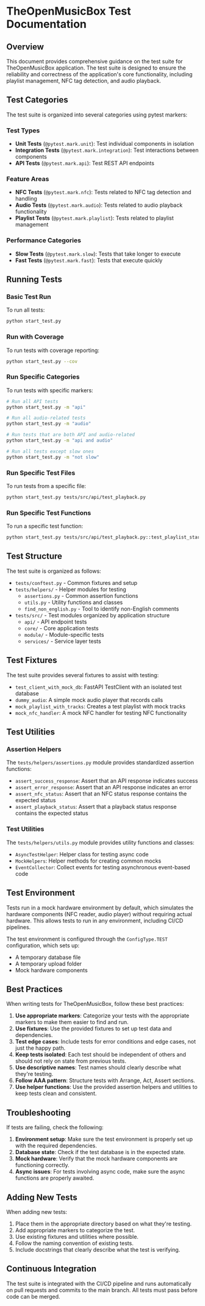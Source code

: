 # TheOpenMusicBox Test Documentation

## Overview

This document provides comprehensive guidance on the test suite for TheOpenMusicBox application. The test suite is designed to ensure the reliability and correctness of the application's core functionality, including playlist management, NFC tag detection, and audio playback.

## Test Categories

The test suite is organized into several categories using pytest markers:

### Test Types

- **Unit Tests** (`@pytest.mark.unit`): Test individual components in isolation
- **Integration Tests** (`@pytest.mark.integration`): Test interactions between components
- **API Tests** (`@pytest.mark.api`): Test REST API endpoints

### Feature Areas

- **NFC Tests** (`@pytest.mark.nfc`): Tests related to NFC tag detection and handling
- **Audio Tests** (`@pytest.mark.audio`): Tests related to audio playback functionality
- **Playlist Tests** (`@pytest.mark.playlist`): Tests related to playlist management

### Performance Categories

- **Slow Tests** (`@pytest.mark.slow`): Tests that take longer to execute
- **Fast Tests** (`@pytest.mark.fast`): Tests that execute quickly

## Running Tests

### Basic Test Run

To run all tests:

```bash
python start_test.py
```

### Run with Coverage

To run tests with coverage reporting:

```bash
python start_test.py --cov
```

### Run Specific Categories

To run tests with specific markers:

```bash
# Run all API tests
python start_test.py -m "api"

# Run all audio-related tests
python start_test.py -m "audio"

# Run tests that are both API and audio-related
python start_test.py -m "api and audio"

# Run all tests except slow ones
python start_test.py -m "not slow"
```

### Run Specific Test Files

To run tests from a specific file:

```bash
python start_test.py tests/src/api/test_playback.py
```

### Run Specific Test Functions

To run a specific test function:

```bash
python start_test.py tests/src/api/test_playback.py::test_playlist_start
```

## Test Structure

The test suite is organized as follows:

- `tests/conftest.py` - Common fixtures and setup
- `tests/helpers/` - Helper modules for testing
  - `assertions.py` - Common assertion functions
  - `utils.py` - Utility functions and classes
  - `find_non_english.py` - Tool to identify non-English comments
- `tests/src/` - Test modules organized by application structure
  - `api/` - API endpoint tests
  - `core/` - Core application tests
  - `module/` - Module-specific tests
  - `services/` - Service layer tests

## Test Fixtures

The test suite provides several fixtures to assist with testing:

- `test_client_with_mock_db`: FastAPI TestClient with an isolated test database
- `dummy_audio`: A simple mock audio player that records calls
- `mock_playlist_with_tracks`: Creates a test playlist with mock tracks
- `mock_nfc_handler`: A mock NFC handler for testing NFC functionality

## Test Utilities

### Assertion Helpers

The `tests/helpers/assertions.py` module provides standardized assertion functions:

- `assert_success_response`: Assert that an API response indicates success
- `assert_error_response`: Assert that an API response indicates an error
- `assert_nfc_status`: Assert that an NFC status response contains the expected status
- `assert_playback_status`: Assert that a playback status response contains the expected status

### Test Utilities

The `tests/helpers/utils.py` module provides utility functions and classes:

- `AsyncTestHelper`: Helper class for testing async code
- `MockHelpers`: Helper methods for creating common mocks
- `EventCollector`: Collect events for testing asynchronous event-based code

## Test Environment

Tests run in a mock hardware environment by default, which simulates the hardware components (NFC reader, audio player) without requiring actual hardware. This allows tests to run in any environment, including CI/CD pipelines.

The test environment is configured through the `ConfigType.TEST` configuration, which sets up:

- A temporary database file
- A temporary upload folder
- Mock hardware components

## Best Practices

When writing tests for TheOpenMusicBox, follow these best practices:

1. **Use appropriate markers**: Categorize your tests with the appropriate markers to make them easier to find and run.
2. **Use fixtures**: Use the provided fixtures to set up test data and dependencies.
3. **Test edge cases**: Include tests for error conditions and edge cases, not just the happy path.
4. **Keep tests isolated**: Each test should be independent of others and should not rely on state from previous tests.
5. **Use descriptive names**: Test names should clearly describe what they're testing.
6. **Follow AAA pattern**: Structure tests with Arrange, Act, Assert sections.
7. **Use helper functions**: Use the provided assertion helpers and utilities to keep tests clean and consistent.

## Troubleshooting

If tests are failing, check the following:

1. **Environment setup**: Make sure the test environment is properly set up with the required dependencies.
2. **Database state**: Check if the test database is in the expected state.
3. **Mock hardware**: Verify that the mock hardware components are functioning correctly.
4. **Async issues**: For tests involving async code, make sure the async functions are properly awaited.

## Adding New Tests

When adding new tests:

1. Place them in the appropriate directory based on what they're testing.
2. Add appropriate markers to categorize the test.
3. Use existing fixtures and utilities where possible.
4. Follow the naming convention of existing tests.
5. Include docstrings that clearly describe what the test is verifying.

## Continuous Integration

The test suite is integrated with the CI/CD pipeline and runs automatically on pull requests and commits to the main branch. All tests must pass before code can be merged.
